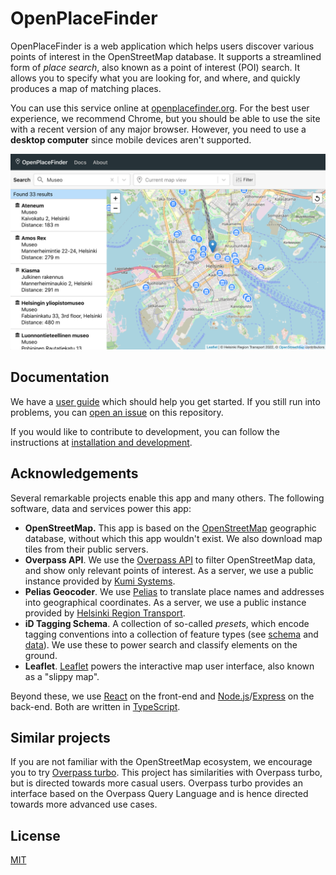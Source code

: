 # OpenPlaceFinder

OpenPlaceFinder is a web application which helps users discover various points of interest in the OpenStreetMap database. It supports a streamlined form of *place search*, also known as a point of interest (POI) search. It allows you to specify what you are looking for, and where, and quickly produces a map of matching places.

You can use this service online at [openplacefinder.org](https://openplacefinder.org/). For the best user experience, we recommend Chrome, but you should be able to use the site with a recent version of any major browser. However, you need to use a **desktop computer** since mobile devices aren't supported.

<img width="600" src="docs/img/museums.png" />

## Documentation

We have a [user guide](docs/guide.md) which should help you get started. If you still run into problems, you can [open an issue](https://github.com/mriekkinen/openplacefinder/issues) on this repository.

If you would like to contribute to development, you can follow the instructions at [installation and development](docs/development.md).

## Acknowledgements

Several remarkable projects enable this app and many others. The following software, data and services power this app:

- **OpenStreetMap.** This app is based on the [OpenStreetMap](https://www.openstreetmap.org/) geographic database, without which this app wouldn't exist. We also download map tiles from their public servers.
- **Overpass API**. We use the [Overpass API](https://overpass-api.de/) to filter OpenStreetMap data, and show only relevant points of interest. As a server, we use a public instance provided by [Kumi Systems](https://overpass.kumi.systems/).
- **Pelias Geocoder**. We use [Pelias](https://pelias.io/) to translate place names and addresses into geographical coordinates. As a server, we use a public instance provided by [Helsinki Region Transport](https://digitransit.fi/en/developers/apis/).
- **iD Tagging Schema**. A collection of so-called *presets*, which encode tagging conventions into a collection of feature types (see [schema](https://github.com/ideditor/schema-builder) and [data](https://github.com/openstreetmap/id-tagging-schema)). We use these to power search and classify elements on the ground.
- **Leaflet**. [Leaflet](https://leafletjs.com/) powers the interactive map user interface, also known as a "slippy map".

Beyond these, we use [React](https://reactjs.org/) on the front-end and [Node.js](https://nodejs.org/)/[Express](https://expressjs.com/) on the back-end. Both are written in [TypeScript](https://www.typescriptlang.org/).

## Similar projects

If you are not familiar with the OpenStreetMap ecosystem, we encourage you to try [Overpass turbo](https://overpass-turbo.eu). This project has similarities with Overpass turbo, but is directed towards more casual users. Overpass turbo provides an interface based on the Overpass Query Language and is hence directed towards more advanced use cases.

## License

[MIT](LICENSE)
